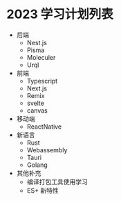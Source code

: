 # 2023 学习计划列表
- 后端
  - Nest.js
  - Pisma
  - Moleculer
  - Urql
- 前端
  - Typescript
  - Next.js
  - Remix
  - svelte
  - canvas
- 移动端
  - ReactNative
- 新语言
  - Rust
  - Webassembly
  - Tauri
  - Golang
- 其他补充
  - 编译打包工具使用学习
  - ES+ 新特性


